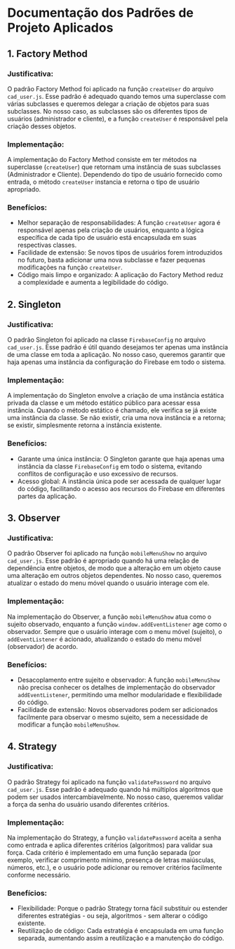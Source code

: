 # Documentação dos Padrões de Projeto Aplicados

## 1. Factory Method

### Justificativa:

O padrão Factory Method foi aplicado na função `createUser` do arquivo `cad_user.js`. Esse padrão é adequado quando temos uma superclasse com várias subclasses e queremos delegar a criação de objetos para suas subclasses. No nosso caso, as subclasses são os diferentes tipos de usuários (administrador e cliente), e a função `createUser` é responsável pela criação desses objetos.

### Implementação:

A implementação do Factory Method consiste em ter métodos na superclasse (`createUser`) que retornam uma instância de suas subclasses (Administrador e Cliente). Dependendo do tipo de usuário fornecido como entrada, o método `createUser` instancia e retorna o tipo de usuário apropriado.

### Benefícios:

- Melhor separação de responsabilidades: A função `createUser` agora é responsável apenas pela criação de usuários, enquanto a lógica específica de cada tipo de usuário está encapsulada em suas respectivas classes.
- Facilidade de extensão: Se novos tipos de usuários forem introduzidos no futuro, basta adicionar uma nova subclasse e fazer pequenas modificações na função `createUser`.
- Código mais limpo e organizado: A aplicação do Factory Method reduz a complexidade e aumenta a legibilidade do código.

## 2. Singleton

### Justificativa:

O padrão Singleton foi aplicado na classe `FirebaseConfig` no arquivo `cad_user.js`. Esse padrão é útil quando desejamos ter apenas uma instância de uma classe em toda a aplicação. No nosso caso, queremos garantir que haja apenas uma instância da configuração do Firebase em todo o sistema.

### Implementação:

A implementação do Singleton envolve a criação de uma instância estática privada da classe e um método estático público para acessar essa instância. Quando o método estático é chamado, ele verifica se já existe uma instância da classe. Se não existir, cria uma nova instância e a retorna; se existir, simplesmente retorna a instância existente.

### Benefícios:

- Garante uma única instância: O Singleton garante que haja apenas uma instância da classe `FirebaseConfig` em todo o sistema, evitando conflitos de configuração e uso excessivo de recursos.
- Acesso global: A instância única pode ser acessada de qualquer lugar do código, facilitando o acesso aos recursos do Firebase em diferentes partes da aplicação.

## 3. Observer

### Justificativa:

O padrão Observer foi aplicado na função `mobileMenuShow` no arquivo `cad_user.js`. Esse padrão é apropriado quando há uma relação de dependência entre objetos, de modo que a alteração em um objeto cause uma alteração em outros objetos dependentes. No nosso caso, queremos atualizar o estado do menu móvel quando o usuário interage com ele.

### Implementação:

Na implementação do Observer, a função `mobileMenuShow` atua como o sujeito observado, enquanto a função `window.addEventListener` age como o observador. Sempre que o usuário interage com o menu móvel (sujeito), o `addEventListener` é acionado, atualizando o estado do menu móvel (observador) de acordo.

### Benefícios:

- Desacoplamento entre sujeito e observador: A função `mobileMenuShow` não precisa conhecer os detalhes de implementação do observador `addEventListener`, permitindo uma melhor modularidade e flexibilidade do código.
- Facilidade de extensão: Novos observadores podem ser adicionados facilmente para observar o mesmo sujeito, sem a necessidade de modificar a função `mobileMenuShow`.

## 4. Strategy

### Justificativa:

O padrão Strategy foi aplicado na função `validatePassword` no arquivo `cad_user.js`. Esse padrão é adequado quando há múltiplos algoritmos que podem ser usados intercambiavelmente. No nosso caso, queremos validar a força da senha do usuário usando diferentes critérios.

### Implementação:

Na implementação do Strategy, a função `validatePassword` aceita a senha como entrada e aplica diferentes critérios (algoritmos) para validar sua força. Cada critério é implementado em uma função separada (por exemplo, verificar comprimento mínimo, presença de letras maiúsculas, números, etc.), e o usuário pode adicionar ou remover critérios facilmente conforme necessário.

### Benefícios:

- Flexibilidade: Porque o padrão Strategy torna fácil substituir ou estender diferentes estratégias - ou seja, algoritmos - sem alterar o código existente.
- Reutilização de código: Cada estratégia é encapsulada em uma função separada, aumentando assim a reutilização e a manutenção do código.
